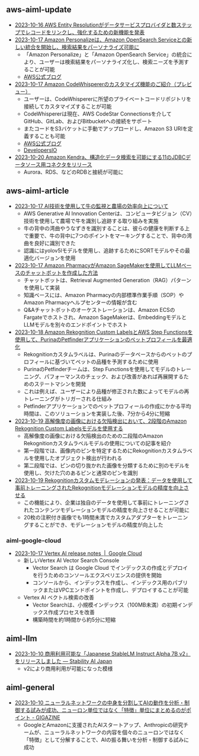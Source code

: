 
## aws-aiml-update

- [2023-10-16 AWS Entity Resolutionがデータサービスプロバイダと数ステップでレコードをリンクし、強化するための新機能を発表](https://aws.amazon.com/jp/about-aws/whats-new/2023/10/aws-entity-resolution-records-matching-providers/)
- [2023-10-17 Amazon Personalizeは、Amazon OpenSearch Serviceとの新しい統合を開始し、検索結果をパーソナライズ可能に](https://aws.amazon.com/jp/about-aws/whats-new/2023/10/amazon-opensearch-service-integration-search-results/)
  - 「Amazon Personalize」と「Amazon OpenSearch Service」の統合により、ユーザーは検索結果をパーソナライズ化し、検索ニーズを予測することが可能
  - [AWS公式ブログ](https://aws.amazon.com/jp/blogs/machine-learning/personalize-your-search-results-with-amazon-personalize-and-amazon-opensearch-service-integration/)
- [2023-10-17 Amazon CodeWhispererのカスタマイズ機能のご紹介（プレビュー）](https://aws.amazon.com/jp/about-aws/whats-new/2023/10/amazon-codewhisperer-customization-capability-preview/)
  - ユーザーは、CodeWhispererに所望のプライベートコードリポジトリを接続してカスタマイズすることが可能
  - CodeWhispererは現在、AWS CodeStar Connectionsを介してGitHub、GitLab、およびBitbucketへの接続をサポート
  - またコードをS3バケットに手動でアップロードし、Amazon S3 URIを定義することも可能
  - [AWS公式ブログ](https://aws.amazon.com/jp/blogs/aws/new-customization-capability-in-amazon-codewhisperer-generates-even-better-suggestions-preview/)
  - [DevelopersIO](https://dev.classmethod.jp/articles/codewhisperer-customization-preview/)
- [2023-10-20 Amazon Kendra、構造化データ検索を可能にする11のJDBCデータソース用コネクタをリリース](https://aws.amazon.com/jp/about-aws/whats-new/2023/10/amazon-kendra-connectors-jdbc-data-sources-structured-data-search/)
  - Aurora、RDS、などのRDBと接続が可能に

## aws-aiml-article

- [2023-10-17 AI技術を使用して牛の監視と農場の効率向上について](https://aws.amazon.com/jp/blogs/machine-learning/keeping-an-eye-on-your-cattle-using-ai-technology/)
  - AWS Generative AI Innovation Centerは、コンピュータビジョン（CV）技術を使用して農場で牛を識別し追跡する取り組みを実施
  - 牛の背中の湾曲やうなずきを識別することは、彼らの健康を判断する上で重要で、牛の背中に7つのポイントをマーキングすることで、背中の湾曲を良好に識別できた
  - 認識にはyolov5lモデルを使用し、追跡するためにSORTモデルやその最適化バージョンを使用
- [2023-10-17 Amazon PharmacyがAmazon SageMakerを使用してLLMベースのチャットボットを作成した方法](https://aws.amazon.com/jp/blogs/machine-learning/learn-how-amazon-pharmacy-created-their-llm-based-chat-bot-using-amazon-sagemaker/)
  - チャットボットは、Retrieval Augmented Generation（RAG）パターンを使用して実装
  - 知識ベースには、Amazon Pharmacyの内部標準作業手順（SOP）やAmazon Pharmacyヘルプセンターの情報が含む
  - Q&Aチャットボットのオーケストレーションは、Amazon ECSのFargateでホストされ、Amazon SageMakerは、EmbeddingモデルとLLMモデルを別々のエンドポイントでホスト
- [2023-10-18 Amazon Rekognition Custom LabelsとAWS Step Functionsを使用して、PurinaのPetfinderアプリケーションのペットプロフィールを最適化](https://aws.amazon.com/jp/blogs/machine-learning/optimize-pet-profiles-for-purinas-petfinder-application-using-amazon-rekognition-custom-labels-and-aws-step-functions/)
  - Rekognitionカスタムラベルは、Purinaのデータベースからのペットのプロフィールに基づいてペットの品種を予測するために使用
  - PurinaのPetfinderチームは、Step Functionsを使用してモデルのトレーニング、パフォーマンスのチェック、および改善があれば再展開するためのステートマシンを開発
  - これは例えば、ユーザーにより品種が修正された数によってモデルの再トレーニングがトリガーされる仕組み
  - Petfinderアプリケーションでのペットプロフィールの作成にかかる平均時間は、このソリューションを実装した後、7分から4分に短縮
- [2023-10-19 高解像度の画像における欠陥検出において、2段階のAmazon Rekognition Custom Labelsモデルを使用する](https://aws.amazon.com/jp/blogs/machine-learning/defect-detection-in-high-resolution-imagery-using-two-stage-amazon-rekognition-custom-labels-models/)
  - 高解像度の画像における欠陥検出のための二段階のAmazon Rekognitionカスタムラベルモデルの使用についての記事を紹介
  - 第一段階では、画像内のピンを特定するためにRekognitionカスタムラベルを使用したオブジェクト検出が行われる
  - 第二段階では、ピンの切り抜かれた画像を分類するために別のモデルを使用し、欠けた穴のあるピンと通常のピンを識別
- [2023-10-19 Rekognitionカスタムモデレーションの発表：データを使用して事前トレーニングされたRekognitionモデレーションモデルの精度を向上させる](https://aws.amazon.com/jp/blogs/machine-learning/announcing-rekogniton-custom-moderation-enhance-accuracy-of-pre-trained-rekognition-moderation-models-with-your-data/)
  - この機能により、企業は独自のデータを使用して事前にトレーニングされたコンテンツモデレーションモデルの精度を向上させることが可能に
  - 20枚の注釈付き画像でも1時間未満でカスタムアダプターをトレーニングすることができ、モデレーションモデルの精度が向上した

### aiml-google-cloud

- [2023-10-17 Vertex AI release notes  |  Google Cloud](https://cloud.google.com/vertex-ai/docs/release-notes#October_17_2023)
  - 新しいVertex AI Vector Search Console
    - Vector Search は Google Cloud でインデックスの作成とデプロイを行うためのコンソールエクスペリエンスの提供を開始
    - コンソールから、インデックスを作成し、インデックス用のパブリックまたはVPCエンドポイントを作成し、デプロイすることが可能
  - Vertex AI ベクトル検索の改善
    - Vector Searchは、小規模インデックス（100MB未満）の初期インデックス作成プロセスを改善
    - 構築時間を約1時間から約5分に短縮

## aiml-llm

- [2023-10-10 商用利用可能な「Japanese StableLM Instruct Alpha 7B v2」をリリースしました — Stability AI Japan](https://ja.stability.ai/blog/japanese-stablelm-instruct-alpha-7b-v2)
  - v2により商用利用が可能になった模様

## aiml-general

- [2023-10-10 ニューラルネットワークの中身を分割してAIの動作を分析・制御する試みが成功、ニューロン単位ではなく「特徴」単位にまとめるのがポイント - GIGAZINE](https://gigazine.net/news/20231010-decomposing-language-models-into-understandable-components/)
  - GoogleとAmazonに支援されたAIスタートアップ、Anthropicの研究チームが、ニューラルネットワークの内容を個々のニューロンではなく「特徴」として分解することで、AIの振る舞いを分析・制御する試みに成功
